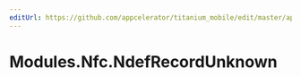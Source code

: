 ```yaml
---
editUrl: https://github.com/appcelerator/titanium_mobile/edit/master/apidoc/NdefRecord.yml
---
```

# Modules.Nfc.NdefRecordUnknown

<TypeHeader/>

<ApiDocs/>
